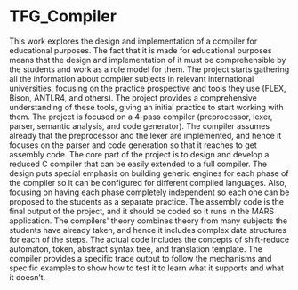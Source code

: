 # TFG_Compiler
This work explores the design and implementation of a compiler for educational purposes. The fact that it is made for educational purposes means that the design and implementation of it must be comprehensible by the students and work as a role model for them. 
The project starts gathering all the information about compiler subjects in relevant international universities, focusing on the practice prospective and tools they use (FLEX, Bison, ANTLR4, and others). The project provides a comprehensive understanding of these tools, giving an initial practice to start working with them.
The project is focused on a 4-pass compiler (preprocessor, lexer, parser, semantic analysis, and code generator). The compiler assumes already that the preprocessor and the lexer are implemented, and hence it focuses on the parser and code generation so that it reaches to get assembly code.
The core part of the project is to design and develop a reduced C compiler that can be easily extended to a full compiler. The design puts special emphasis on building generic engines for each phase of the compiler so it can be configured for different compiled languages. Also, focusing on having each phase completely independent so each one can be proposed to the students as a separate practice. The assembly code is the final output of the project, and it should be coded so it runs in the MARS application.
The compilers' theory combines theory from many subjects the students have already taken, and hence it includes complex data structures for each of the steps. The actual code includes the concepts of shift-reduce automaton, token, abstract syntax tree, and translation template.
The compiler provides a specific trace output to follow the mechanisms and specific examples to show how to test it to learn what it supports and what it doesn’t.

